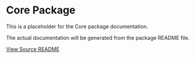 # Core Package

This is a placeholder for the Core package documentation.

The actual documentation will be generated from the package README file.

[View Source README](../../../packages/core/README.md)